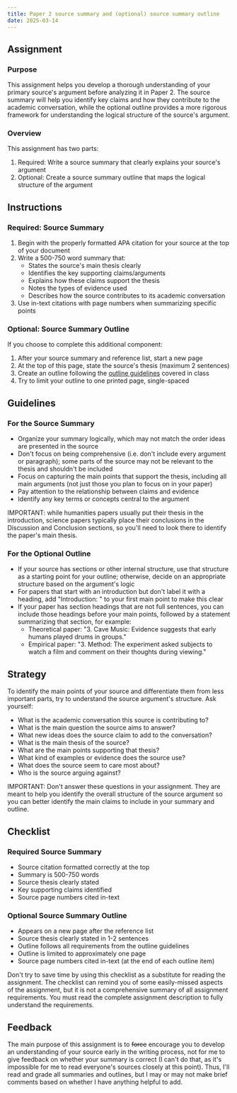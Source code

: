 ```yaml
---
title: Paper 2 source summary and (optional) source summary outline
date: 2025-03-14
---
```


## Assignment

### Purpose

This assignment helps you develop a thorough understanding of your primary source's argument before analyzing it in Paper 2. The source summary will help you identify key claims and how they contribute to the academic conversation, while the optional outline provides a more rigorous framework for understanding the logical structure of the source's argument.

### Overview

This assignment has two parts:

1. Required: Write a source summary that clearly explains your source's argument
2. Optional: Create a source summary outline that maps the logical structure of the argument

## Instructions

### Required: Source Summary

1. Begin with the properly formatted APA citation for your source at the top of your document
2. Write a 500-750 word summary that:
   - States the source's main thesis clearly
   - Identifies the key supporting claims/arguments
   - Explains how these claims support the thesis
   - Notes the types of evidence used
   - Describes how the source contributes to its academic conversation
3. Use in-text citations with page numbers when summarizing specific points

### Optional: Source Summary Outline

If you choose to complete this additional component:

1. After your source summary and reference list, start a new page
2. At the top of this page, state the source's thesis (maximum 2 sentences)
3. Create an outline following the [outline guidelines](/course-ntw2029/assignments/general/outline-guidelines) covered in class
4. Try to limit your outline to one printed page, single-spaced

## Guidelines

### For the Source Summary

- Organize your summary logically, which may not match the order ideas are presented in the source
- Don't focus on being comprehensive (i.e. don't include every argument or paragraph); some parts of the source may not be relevant to the thesis and shouldn't be included
- Focus on capturing the main points that support the thesis, including all main arguments (not just those you plan to focus on in your paper)
- Pay attention to the relationship between claims and evidence
- Identify any key terms or concepts central to the argument

IMPORTANT: while humanities papers usually put their thesis in the introduction, science papers typically place their conclusions in the Discussion and Conclusion sections, so you'll need to look there to identify the paper's main thesis.

### For the Optional Outline

- If your source has sections or other internal structure, use that structure as a starting point for your outline; otherwise, decide on an appropriate structure based on the argument's logic
- For papers that start with an introduction but don't label it with a heading, add "Introduction: " to your first main point to make this clear
- If your paper has section headings that are not full sentences, you can include those headings before your main points, followed by a statement summarizing that section, for example:
  - Theoretical paper: "3. Cave Music: Evidence suggests that early humans played drums in groups."
  - Empirical paper: "3. Method: The experiment asked subjects to watch a film and comment on their thoughts during viewing."

## Strategy

To identify the main points of your source and differentiate them from less important parts, try to understand the source argument's structure. Ask yourself:

- What is the academic conversation this source is contributing to?
- What is the main question the source aims to answer?
- What new ideas does the source claim to add to the conversation?
- What is the main thesis of the source?
- What are the main points supporting that thesis?
- What kind of examples or evidence does the source use?
- What does the source seem to care most about?
- Who is the source arguing against?

IMPORTANT: Don't answer these questions in your assignment. They are meant to help you identify the overall structure of the source argument so you can better identify the main claims to include in your summary and outline.

## Checklist

### Required Source Summary

- Source citation formatted correctly at the top
- Summary is 500-750 words
- Source thesis clearly stated
- Key supporting claims identified
- Source page numbers cited in-text

### Optional Source Summary Outline

- Appears on a new page after the reference list
- Source thesis clearly stated in 1-2 sentences
- Outline follows all requirements from the outline guidelines
- Outline is limited to approximately one page
- Source page numbers cited in-text (at the end of each outline item)

Don't try to save time by using this checklist as a substitute for reading the assignment. The checklist can remind you of some easily-missed aspects of the assignment, but it is not a comprehensive summary of all assignment requirements. You must read the complete assignment description to fully understand the requirements.

## Feedback

The main purpose of this assignment is to ~~force~~ encourage you to develop an understanding of your source early in the writing process, not for me to give feedback on whether your summary is correct (I can't do that, as it's impossible for me to read everyone's sources closely at this point). Thus, I'll read and grade all summaries and outlines, but I may or may not make brief comments based on whether I have anything helpful to add.
